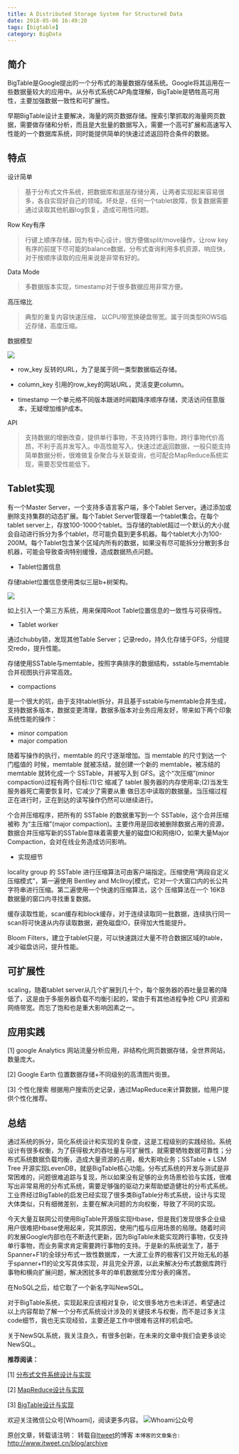 ```yaml
---
title: A Distributed Storage System for Structured Data
date: 2018-05-06 16:49:20
tags: [bigtable]
category: BigData
---
```


## 简介

BigTable是Google提出的一个分布式的海量数据存储系统。Google将其运用在一些数据量较大的应用中。从分布式系统CAP角度理解，BigTable是牺牲高可用性，主要加强数据一致性和可扩展性。

早期BigTable设计主要解决，海量的网页数据存储。搜索引擎抓取的海量网页数据，需要做存储和分析，而且是大批量的数据写入，需要一个高可扩展和高速写入性能的一个数据库系统，同时能提供简单的快速过滤返回符合条件的数据。

## 特点

设计简单

> 基于分布式文件系统，把数据库和底层存储分离，让两者实现起来容易很多，各自实现好自己的领域。坏处是，任何一个tablet故障，恢复数据需要通过读取其他机器log恢复，造成可用性问题。 

Row Key有序

> 行键上顺序存储，因为有中心设计，很方便做split/move操作，让row key有序的前提下尽可能的balance数据，分布式查询利用多机资源，响应快，对于按顺序读取的应用来说是非常有好的。

Data Mode

> 多数据版本实现，timestamp对于很多数据应用非常方便。

高压缩比

> 典型的重复内容快速压缩， 以CPU带宽换硬盘带宽。属于同类型ROWS临近存储，高度压缩。

数据模型

![](https://github.com/jikelab/paper/raw/master/research/img/bigtable-data-model.png)

* row_key 反转的URL，为了是属于同一类型数据临近存储。

* column_key 引用的row_key的网站URL，灵活变更column。

* timestamp 一个单元格不同版本跟进时间戳降序顺序存储，灵活访问任意版本，无疑增加维护成本。

API 

> 支持数据的增删改查，提供单行事物，不支持跨行事物，跨行事物代价高昂，不利于高并发写入。中高性能写入，快速过滤返回数据，一般只能支持简单数据分析，很难做复杂聚合与关联查询，也可配合MapReduce系统实现，需要忍受性能低下。

## Tablet实现

有一个Master Server，一个支持多语言客户端，多个Tablet Server。通过添加或删除支持集群的动态扩展。每个Tablet Server管理着一个tablet集合。在每个tablet server上，存放100-1000个tablet。当存储的tablet超过一个默认的大小就会自动进行拆分为多个tablet，尽可能负载到更多机器。每个tablet大小为100-200M。每个Tablet包含某个区域内所有的数据，如果没有尽可能拆分分散到多台机器，可能会导致查询特别缓慢，造成数据热点问题。

* Tablet位置信息

存储tablet位置信息使用类似三层b+树架构。

![](https://github.com/jikelab/paper/raw/master/research/img/three-bplus-design.png)

如上引入一个第三方系统，用来保障Root Table位置信息的一致性与可获得性。

* Tablet worker

通过chubby锁，发现其他Table Server；记录redo，持久化存储于GFS，分组提交redo，提升性能。

存储使用SSTable与memtable，按照字典排序的数据结构，sstable与memtable合并视图执行非常高效。

* compactions

是一个很大的坑，由于支持tablet拆分，并且基于sstable与memtable合并生成，支持数据多版本，数据变更清理，数据多版本对业务应用友好，带来如下两个印象系统性能的操作：

  + minor compation
  + major compation

随着写操作的执行，memtable 的尺寸逐渐增加。当 memtable 的尺寸到达一个门槛值的 时候，memtable 就被冻结，就创建一个新的 memtable，被冻结的 memtable 就转化成一个 SSTable，并被写入到 GFS。这个“次压缩”(minor compaction)过程有两个目标:(1)它 缩减了 tablet 服务器的内存使用率;(2)当发生服务器死亡需要恢复时，它减少了需要从重 做日志中读取的数据量。当压缩过程正在进行时，正在到达的读写操作仍然可以继续进行。

个合并压缩程序，把所有的 SSTable 的数据重写到一个 SSTable，这个合并压缩被称 为“主压缩”(major compaction)。主要作用是回收被删除数据占用的资源，数据合并压缩写新的SSTable意味着需要大量的磁盘IO和网络IO，如果大量Major Compaction，会对在线业务造成访问影响。

* 实现细节

locality group 的 SSTable 进行压缩算法可由客户端指定。压缩使用“两段自定义压缩模式”，第一遍使用 Bentley and McIlroy[模式，它对一个大窗口内的长公共字符串进行压缩。第二遍使用一个快速的压缩算法，这个 压缩算法在一个 16KB 数据量的窗口内寻找重复数据。

缓存读取性能，scan缓存和block缓存，对于连续读取同一批数据，连续执行同一scan将可快速从内存读取数据，避免磁盘IO，获得加大性能提升。

Bloom Filters，建立于tablet只是，可以快速跳过大量不符合数据区域的table，减少磁盘访问，提升性能。

## 可扩展性

scaling，随着tablet server从几个扩展到几十个，每个服务器的吞吐量显著的降低了，这是由于多服务器负载不均衡引起的，常由于有其他进程争抢 CPU 资源和网络带宽。而忘了饱和也是重大影响因素之一。

## 应用实践

[1] google Analytics  网站流量分析应用，非结构化网页数据存储，全世界网站，数量庞大。

[2] Google Earth    位置数据存储+不同级别的高清图片街景。

[3] 个性化搜索      根据用户搜索历史记录，通过MapReduce来计算数据，给用户提供个性化推荐。

## 总结

通过系统的拆分，简化系统设计和实现的复杂度，这是工程级别的实践经验。系统设计有很多权衡，为了获得极大的吞吐量与可扩展性，就需要牺牲数据可靠性；分布式系统数据负载均衡，造成大量资源的占用，极大影响业务；SSTable + LSM Tree 开源实现LevenDB，就是BigTable核心功能。分布式系统的开发与测试是非常困难的，问题很难追踪与复现，所以如果没有足够的业务场景检验与实践，很难写出非常易用的分布式系统，需要足够强的驱动力来帮助塑造健壮的分布式系统。工业界经过BigTable的启发已经实现了很多类BigTable分布式系统，设计与实现大体类似，只有细微差别，主要在解决问题的方向权衡，导致了不同的实现。

今天大量互联网公司使用BigTable开源版实现Hbase，但是我们发现很多企业级用户很难把Hbase使用起来，究其原因，使用门槛与应用场景的局限。随着时间的发展Google内部也在不断迭代更新，因为BigTable未能实现跨行事物，仅支持单行事物，而业务需求肯定需要跨行事物的支持。于是新的系统诞生了，基于Spanner+F1的全球分布式一致性数据库，一大波工业界的极客们又开始无私的基于spanner+f1的论文写具体实现，并且完全开源，以此来解决分布式数据库跨行事物和横向扩展问题，解决困扰多年的单机数据库分库分表的痛苦。

在NoSQL之后，给它取了一个新名字叫NewSQL。

对于BigTable系统，实现起来应该相对复杂，论文很多地方也未详述，希望通过以上内容帮助了解一个分布式系统设计涉及的关键技术与权衡，而不是过多关注code细节，我也无实现经验，主要还是工作中很难有这样的机会吧。

关于NewSQL系统，我关注良久，有很多创新，在未来的文章中我们会更多谈论NewSQL。

**推荐阅读：**

[1] [分布式文件系统设计与实现](http://itweet.cn/blog/2018/04/20/distributed-file-system-design)

[2] [MapReduce设计与实现](http://itweet.cn/blog/2018/04/23/mapreduce-osdi04)

[3] [BigTable设计与实现](http://itweet.cn/blog/2018/04/23/bigtable-osdi06)

欢迎关注微信公众号[Whoami]，阅读更多内容。
![Whoami公众号](https://github.com/itweet/labs/raw/master/common/img/weixin_public.gif)

原创文章，转载请注明： 转载自[Itweet](http://www.itweet.cn)的博客
`本博客的文章集合:` http://www.itweet.cn/blog/archive




